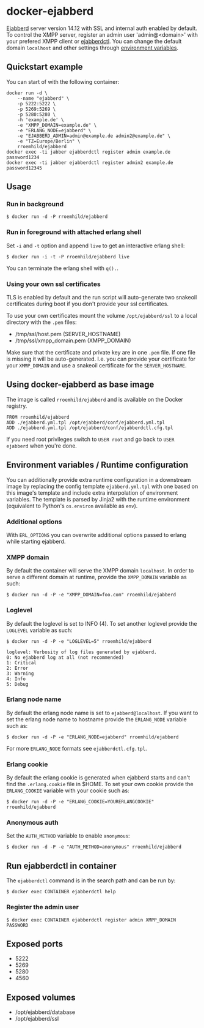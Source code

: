 # docker-ejabberd

[Ejabberd][ejabberd] server version 14.12 with SSL and internal auth enabled by default. To control the XMPP server, register an admin user 'admin@\<domain\>' with your prefered XMPP client or [ejabberdctl][register]. You can change the default domain `localhost` and other settings through [environment variables][envvar].

[ejabberd]: http://ejabberd.im
[register]: #register-the-admin-user
[envvar]: #environment-variables--runtime-configuration

## Quickstart example

You can start of with the following container:

    docker run -d \
        --name "ejabberd" \
        -p 5222:5222 \
        -p 5269:5269 \
        -p 5280:5280 \
        -h 'example.de' \
        -e "XMPP_DOMAIN=example.de" \
        -e "ERLANG_NODE=ejabberd" \
        -e "EJABBERD_ADMIN=admin@example.de admin2@example.de" \
        -e "TZ=Europe/Berlin" \
        rroemhild/ejabberd
    docker exec -ti jabber ejabberdctl register admin example.de password1234
    docker exec -ti jabber ejabberdctl register admin2 example.de password12345

## Usage

### Run in background

```
$ docker run -d -P rroemhild/ejabberd
```

### Run in foreground with attached erlang shell

Set `-i` and `-t` option and append `live` to get an interactive erlang shell:

```
$ docker run -i -t -P rroemhild/ejabberd live
```

You can terminate the erlang shell with `q().`.

### Using your own ssl certificates

TLS is enabled by default and the run script will auto-generate two snakeoil certificates during boot if you don't provide your ssl certificates.

To use your own certificates mount the volume `/opt/ejabberd/ssl` to a local directory with the `.pem` files:

* /tmp/ssl/host.pem (SERVER_HOSTNAME)
* /tmp/ssl/xmpp_domain.pem (XMPP_DOMAIN)

Make sure that the certificate and private key are in one `.pem` file. If one file is missing it will be auto-generated. I.e. you can provide your certificate for your `XMMP_DOMAIN` and use a snakeoil certificate for the `SERVER_HOSTNAME`.

## Using docker-ejabberd as base image

The image is called `rroemhild/ejabberd` and is available on the Docker registry.

```
FROM rroemhild/ejabberd
ADD ./ejabberd.yml.tpl /opt/ejabberd/conf/ejabberd.yml.tpl
ADD ./ejabberd.yml.tpl /opt/ejabberd/conf/ejabberdctl.cfg.tpl
```

If you need root privileges switch to `USER root` and go back to `USER ejabberd` when you're done.

## Environment variables / Runtime configuration

You can additionally provide extra runtime configuration in a downstream image by replacing the config template `ejabberd.yml.tpl` with one based on this image's template and include extra interpolation of environment variables. The template is parsed by Jinja2 with the runtime environment (equivalent to Python's `os.environ` available as `env`).

### Additional options

With `ERL_OPTIONS` you can overwrite additional options passed to erlang while starting ejabberd.

### XMPP domain

By default the container will serve the XMPP domain `localhost`. In order to serve a different domain at runtime, provide the `XMPP_DOMAIN` variable as such:

```
$ docker run -d -P -e "XMPP_DOMAIN=foo.com" rroemhild/ejabberd
```

### Loglevel

By default the loglevel is set to INFO (4). To set another loglevel provide the `LOGLEVEL` variable as such:

```
$ docker run -d -P -e "LOGLEVEL=5" rroemhild/ejabberd
```

```
loglevel: Verbosity of log files generated by ejabberd.
0: No ejabberd log at all (not recommended)
1: Critical
2: Error
3: Warning
4: Info
5: Debug
```

### Erlang node name

By default the erlang node name is set to `ejabberd@localhost`. If you want to set the erlang node name to hostname provide the `ERLANG_NODE` variable such as:

```
$ docker run -d -P -e "ERLANG_NODE=ejabberd" rroemhild/ejabberd
```

For more `ERLANG_NODE` formats see `ejabberdctl.cfg.tpl`.

### Erlang cookie

By default the erlang cookie is generated when ejabberd starts and can't find the `.erlang.cookie` file in $HOME. To set your own cookie provide the `ERLANG_COOKIE` variable with your cookie such as:

```
$ docker run -d -P -e "ERLANG_COOKIE=YOURERLANGCOOKIE" rroemhild/ejabberd
```

### Anonymous auth

Set the `AUTH_METHOD` variable to enable `anonymous`:

```
$ docker run -d -P -e "AUTH_METHOD=anonymous" rroemhild/ejabberd
```

## Run ejabberdctl in container

The `ejabberdctl` command is in the search path and can be run by:

```
$ docker exec CONTAINER ejabberdctl help
```

### Register the admin user

```
$ docker exec CONTAINER ejabberdctl register admin XMPP_DOMAIN PASSWORD
```

## Exposed ports

* 5222
* 5269
* 5280
* 4560

## Exposed volumes

* /opt/ejabberd/database
* /opt/ejabberd/ssl
